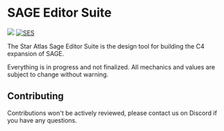 # SAGE Editor Suite

[![](https://dcbadge.limes.pink/api/server/staratlas)](https://discord.gg/staratlas) [![SES](https://img.shields.io/badge/SAGE%20Editor%20Suite-000000?style=for-the-badge)](https://ses.staratlas.com/)

The Star Atlas Sage Editor Suite is the design tool for building the C4 expansion of SAGE.

Everything is in progress and not finalized. All mechanics and values are subject to change without warning.

## Contributing

Contributions won't be actively reviewed, please contact us on Discord if you have any questions. 

